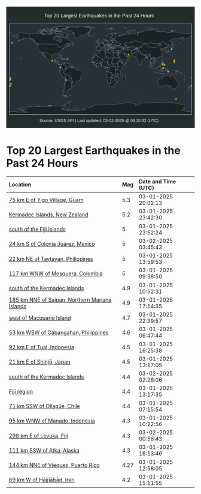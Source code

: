![Map](./map.png)

# Top 20 Largest Earthquakes in the Past 24 Hours

| Location | Mag | Date and Time (UTC) |
|:---|:---|:---|
| [75 km E of Yigo Village, Guam](https://earthquake.usgs.gov/earthquakes/eventpage/us6000pwbj) | 5.3 | 03-01-2025 20:02:13 |
| [Kermadec Islands, New Zealand](https://earthquake.usgs.gov/earthquakes/eventpage/us6000pwce) | 5.2 | 03-01-2025 23:42:30 |
| [south of the Fiji Islands](https://earthquake.usgs.gov/earthquakes/eventpage/us6000pwck) | 5 | 03-01-2025 23:52:24 |
| [24 km S of Colonia Juárez, Mexico](https://earthquake.usgs.gov/earthquakes/eventpage/us6000pwe1) | 5 | 03-02-2025 03:45:43 |
| [22 km NE of Taytayan, Philippines](https://earthquake.usgs.gov/earthquakes/eventpage/us6000pwae) | 5 | 03-01-2025 13:59:53 |
| [117 km WNW of Mosquera, Colombia](https://earthquake.usgs.gov/earthquakes/eventpage/us6000pw9c) | 5 | 03-01-2025 09:38:50 |
| [south of the Kermadec Islands](https://earthquake.usgs.gov/earthquakes/eventpage/us6000pw9m) | 4.9 | 03-01-2025 10:52:31 |
| [185 km NNE of Saipan, Northern Mariana Islands](https://earthquake.usgs.gov/earthquakes/eventpage/us6000pwaz) | 4.9 | 03-01-2025 17:14:35 |
| [west of Macquarie Island](https://earthquake.usgs.gov/earthquakes/eventpage/us6000pwc9) | 4.7 | 03-01-2025 22:39:57 |
| [53 km WSW of Cabangahan, Philippines](https://earthquake.usgs.gov/earthquakes/eventpage/us6000pw8f) | 4.6 | 03-01-2025 06:47:44 |
| [92 km E of Tual, Indonesia](https://earthquake.usgs.gov/earthquakes/eventpage/us6000pwaw) | 4.5 | 03-01-2025 16:25:38 |
| [21 km E of Shinjō, Japan](https://earthquake.usgs.gov/earthquakes/eventpage/us6000pwaa) | 4.5 | 03-01-2025 13:17:05 |
| [south of the Kermadec Islands](https://earthquake.usgs.gov/earthquakes/eventpage/us6000pwdp) | 4.4 | 03-02-2025 02:28:06 |
| [Fiji region](https://earthquake.usgs.gov/earthquakes/eventpage/us6000pwa9) | 4.4 | 03-01-2025 13:17:35 |
| [71 km SSW of Ollagüe, Chile](https://earthquake.usgs.gov/earthquakes/eventpage/us6000pw8e) | 4.4 | 03-01-2025 07:15:54 |
| [95 km WNW of Manado, Indonesia](https://earthquake.usgs.gov/earthquakes/eventpage/us6000pw9i) | 4.3 | 03-01-2025 10:22:56 |
| [298 km E of Levuka, Fiji](https://earthquake.usgs.gov/earthquakes/eventpage/us6000pwcw) | 4.3 | 03-02-2025 00:56:43 |
| [111 km SSW of Atka, Alaska](https://earthquake.usgs.gov/earthquakes/eventpage/us6000pwav) | 4.3 | 03-01-2025 16:13:46 |
| [144 km NNE of Vieques, Puerto Rico](https://earthquake.usgs.gov/earthquakes/eventpage/pr2025060003) | 4.27 | 03-01-2025 12:58:05 |
| [69 km W of Ḩājjīābād, Iran](https://earthquake.usgs.gov/earthquakes/eventpage/us6000pwal) | 4.2 | 03-01-2025 15:11:55 |
